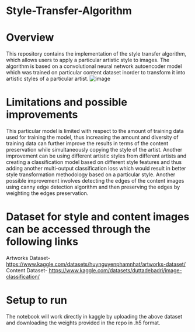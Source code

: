 # Style-Transfer-Algorithm
# Overview
This repository contains the implementation of the style transfer algorithm, which allows users to apply a particular artistic style to images. The algorithm is based on a convolutional neural network autoencoder model which was trained on particular content dataset inorder to transform it into artistic styles of a particular artist.
![image](https://github.com/bhriya/Style-Transfer/assets/84380595/6ff7a6c1-d0f2-470e-bce6-e2bc7ec01ddf)

# Limitations and possible improvements
This particular model is limited with respect to the amount of training data used for training the model, thus increasing the amount and diversity of training data can further improve the results in terms of the content preservation while simultaneously copying the style of the artist. Another improvement can be using different artistic styles from different artists and creating a classification model based on different style features and thus adding another multi-output classification loss which would result in better style transformation methodology based on a particular style. Another possible improvement involves detecting the edges of the content images using canny edge detection algorithm and then preserving the edges by weighting the edges preservation. 

# Dataset for style and content images can be accessed through the following links
Artworks Dataset- https://www.kaggle.com/datasets/huynguyenphamnhat/artworks-dataset/
Content Dataset- https://www.kaggle.com/datasets/duttadebadri/image-classification/

# Setup to run
The notebook will work directly in kaggle by uploading the above dataset and downloading the weights provided in the repo in .h5 format.

